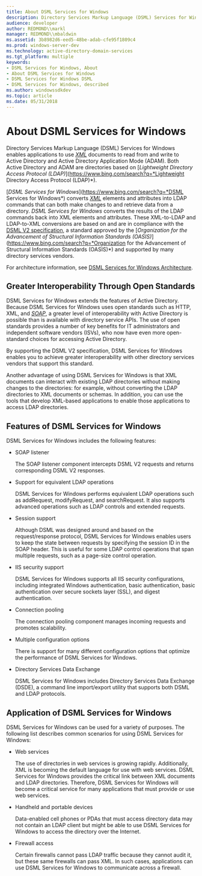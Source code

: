 ```yaml
---
title: About DSML Services for Windows
description: Directory Services Markup Language (DSML) Services for Windows enables applications to use XML documents to read from and write to Active Directory and Active Directory Application Mode (ADAM).
audience: developer
author: REDMOND\\markl
manager: REDMOND\\mbaldwin
ms.assetid: 3b8982d6-eed5-48be-adab-cfe95f1809c4
ms.prod: windows-server-dev
ms.technology: active-directory-domain-services
ms.tgt_platform: multiple
keywords:
- DSML Services for Windows, About
- About DSML Services for Windows
- DSML Services for Windows DSML
- DSML Services for Windows, described
ms.author: windowssdkdev
ms.topic: article
ms.date: 05/31/2018
---
```


# About DSML Services for Windows

Directory Services Markup Language (DSML) Services for Windows enables applications to use [*XML*](https://www.bing.com/search?q=*XML*) documents to read from and write to Active Directory and Active Directory Application Mode (ADAM). Both Active Directory and ADAM are directories based on [*Lightweight Directory Access Protocol (LDAP)*](https://www.bing.com/search?q=*Lightweight Directory Access Protocol (LDAP)*).

[*DSML Services for Windows*](https://www.bing.com/search?q=*DSML Services for Windows*) converts [*XML*](https://www.bing.com/search?q=*XML*) elements and attributes into LDAP commands that can both make changes to and retrieve data from a directory. *DSML Services for Windows* converts the results of the LDAP commands back into XML elements and attributes. These XML-to-LDAP and LDAP-to-XML conversions are based on and are in compliance with the [DSML V2 specification](http://go.microsoft.com/fwlink/p/?linkid=84151), a standard approved by the [*Organization for the Advancement of Structural Information Standards (OASIS)*](https://www.bing.com/search?q=*Organization for the Advancement of Structural Information Standards (OASIS)*) and supported by many directory services vendors.

For architecture information, see [DSML Services for Windows Architecture](dsml-services-for-windows-architecture.md).

## Greater Interoperability Through Open Standards

DSML Services for Windows extends the features of Active Directory. Because DSML Services for Windows uses open standards such as HTTP, XML, and [*SOAP*](https://www.bing.com/search?q=*SOAP*), a greater level of interoperability with Active Directory is possible than is available with directory service APIs. The use of open standards provides a number of key benefits for IT administrators and independent software vendors (ISVs), who now have even more open-standard choices for accessing Active Directory.

By supporting the DSML V2 specification, DSML Services for Windows enables you to achieve greater interoperability with other directory services vendors that support this standard.

Another advantage of using DSML Services for Windows is that XML documents can interact with existing LDAP directories without making changes to the directories: for example, without converting the LDAP directories to XML documents or schemas. In addition, you can use the tools that develop XML-based applications to enable those applications to access LDAP directories.

## Features of DSML Services for Windows

DSML Services for Windows includes the following features:

-   SOAP listener

    The SOAP listener component intercepts DSML V2 requests and returns corresponding DSML V2 responses.

-   Support for equivalent LDAP operations

    DSML Services for Windows performs equivalent LDAP operations such as addRequest, modifyRequest, and searchRequest. It also supports advanced operations such as LDAP controls and extended requests.

-   Session support

    Although DSML was designed around and based on the request/response protocol, DSML Services for Windows enables users to keep the state between requests by specifying the session ID in the SOAP header. This is useful for some LDAP control operations that span multiple requests, such as a page-size control operation.

-   IIS security support

    DSML Services for Windows supports all IIS security configurations, including integrated Windows authentication, basic authentication, basic authentication over secure sockets layer (SSL), and digest authentication.

-   Connection pooling

    The connection pooling component manages incoming requests and promotes scalability.

-   Multiple configuration options

    There is support for many different configuration options that optimize the performance of DSML Services for Windows.

-   Directory Services Data Exchange

    DSML Services for Windows includes Directory Services Data Exchange (DSDE), a command line import/export utility that supports both DSML and LDAP protocols.

## Application of DSML Services for Windows

DSML Services for Windows can be used for a variety of purposes. The following list describes common scenarios for using DSML Services for Windows:

-   Web services

    The use of directories in web services is growing rapidly. Additionally, XML is becoming the default language for use with web services. DSML Services for Windows provides the critical link between XML documents and LDAP directories. Therefore, DSML Services for Windows will become a critical service for many applications that must provide or use web services.

-   Handheld and portable devices

    Data-enabled cell phones or PDAs that must access directory data may not contain an LDAP client but might be able to use DSML Services for Windows to access the directory over the Internet.

-   Firewall access

    Certain firewalls cannot pass LDAP traffic because they cannot audit it, but these same firewalls can pass XML. In such cases, applications can use DSML Services for Windows to communicate across a firewall.

 

 




